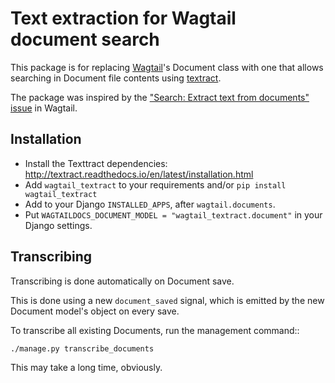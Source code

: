 # Text extraction for Wagtail document search

This package is for replacing [Wagtail][1]'s Document class with one
that allows searching in Document file contents using [textract][2].

The package was inspired by the ["Search: Extract text from documents" issue][3] in Wagtail.

## Installation

- Install the Texttract dependencies: http://textract.readthedocs.io/en/latest/installation.html
- Add `wagtail_textract` to your requirements and/or `pip install wagtail_textract`
- Add to your Django `INSTALLED_APPS`, after `wagtail.documents`.
- Put `WAGTAILDOCS_DOCUMENT_MODEL = "wagtail_textract.document"` in your Django settings.


## Transcribing

Transcribing is done automatically on Document save.

This is done using a new `document_saved` signal,
which is emitted by the new Document model's object on every save.

To transcribe all existing Documents, run the management command::

    ./manage.py transcribe_documents

This may take a long time, obviously.


[1]: https://wagtail.io/
[2]: https://github.com/deanmalmgren/textract
[3]: https://github.com/wagtail/wagtail/issues/542
